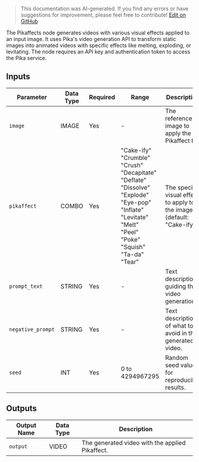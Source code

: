 > This documentation was AI-generated. If you find any errors or have suggestions for improvement, please feel free to contribute! [Edit on GitHub](https://github.com/Comfy-Org/embedded-docs/blob/main/comfyui_embedded_docs/docs/Pikaffects/en.md)

The Pikaffects node generates videos with various visual effects applied to an input image. It uses Pika's video generation API to transform static images into animated videos with specific effects like melting, exploding, or levitating. The node requires an API key and authentication token to access the Pika service.

## Inputs

| Parameter | Data Type | Required | Range | Description |
|-----------|-----------|----------|-------|-------------|
| `image` | IMAGE | Yes | - | The reference image to apply the Pikaffect to. |
| `pikaffect` | COMBO | Yes | "Cake-ify"<br>"Crumble"<br>"Crush"<br>"Decapitate"<br>"Deflate"<br>"Dissolve"<br>"Explode"<br>"Eye-pop"<br>"Inflate"<br>"Levitate"<br>"Melt"<br>"Peel"<br>"Poke"<br>"Squish"<br>"Ta-da"<br>"Tear" | The specific visual effect to apply to the image (default: "Cake-ify"). |
| `prompt_text` | STRING | Yes | - | Text description guiding the video generation. |
| `negative_prompt` | STRING | Yes | - | Text description of what to avoid in the generated video. |
| `seed` | INT | Yes | 0 to 4294967295 | Random seed value for reproducible results. |

## Outputs

| Output Name | Data Type | Description |
|-------------|-----------|-------------|
| `output` | VIDEO | The generated video with the applied Pikaffect. |
